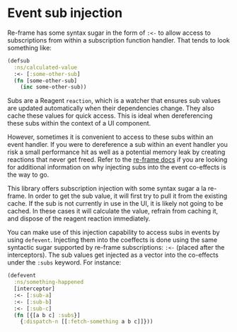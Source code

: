 # Event sub injection

Re-frame has some syntax sugar in the form of `:<-` to allow access to subscriptions from within a subscription function handler. That tends to look something like:

```clojure
(defsub
  :ns/calculated-value
  :<- [:some-other-sub]
  (fn [some-other-sub]
    (inc some-other-sub))
```

Subs are a Reagent `reaction`, which is a watcher that ensures sub values are updated automatically when their dependencies change. They also cache these values for quick access. This is ideal when dereferencing these subs within the context of a UI component.

However, sometimes it is convenient to access to these subs within an event handler. If you were to dereference a sub within an event handler you risk a small performance hit as well as a potential memory leak by creating reactions that never get freed. Refer to the [re-frame docs](https://github.com/day8/re-frame/blob/master/docs/FAQs/UseASubscriptionInAnEventHandler.md) if you are looking for additional information on why injecting subs into the event co-effects is the way to go.

This library offers subscription injection with some syntax sugar a la re-frame. In order to get the sub value, it will first try to pull it from the existing cache. If the sub is not currently in use in the UI, it is likely not going to be cached. In these cases it will calculate the value, refrain from caching it, and dispose of the reagent reaction immediately.

You can make use of this injection capability to access subs in events by using `defevent`. Injecting them into the coeffects is done using the same syntactic sugar supported by re-frame subscriptions: `:<-` (placed after the interceptors). The sub values get injected as a vector into the co-effects under the `:subs` keyword. For instance:

```clojure
(defevent
  :ns/something-happened
  [interceptor]
  :<- [:sub-a]
  :<- [:sub-b]
  :<- [:sub-c]
  (fn [{[a b c] :subs}]
    {:dispatch-n [[:fetch-something a b c]]}))
```
